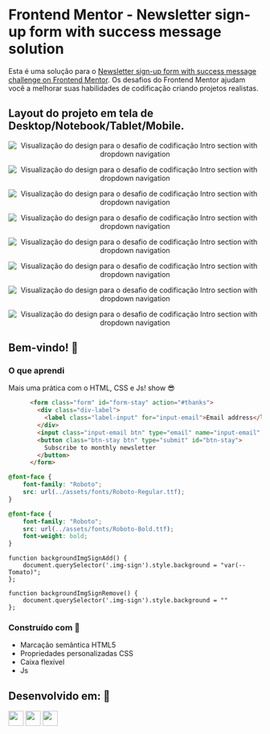 # Frontend Mentor - Newsletter sign-up form with success message solution

Esta é uma solução para o [Newsletter sign-up form with success message challenge on Frontend Mentor](https://www.frontendmentor.io/challenges/newsletter-signup-form-with-success-message-3FC1AZbNrv). 
Os desafios do Frontend Mentor ajudam você a melhorar suas habilidades de codificação criando projetos realistas.

## Layout do projeto em tela de Desktop/Notebook/Tablet/Mobile.


<div align="center">

![Visualização do design para o desafio de codificação Intro section with dropdown navigation](./src/assets/images/design/desktop-preview.jpg)

![Visualização do design para o desafio de codificação Intro section with dropdown navigation](./src/assets/images/design/desktop-design.jpg)

![Visualização do design para o desafio de codificação Intro section with dropdown navigation](./src/assets/images/design/active-states.jpg)

![Visualização do design para o desafio de codificação Intro section with dropdown navigation](./src/assets/images/design/error-states.jpg)

![Visualização do design para o desafio de codificação Intro section with dropdown navigation](./src/assets/images/design/desktop-success.jpg)

![Visualização do design para o desafio de codificação Intro section with dropdown navigation](./src/assets/images/design/desktop-success-active.jpg)

![Visualização do design para o desafio de codificação Intro section with dropdown navigation](./src/assets/images/design/mobile-design.jpg)

![Visualização do design para o desafio de codificação Intro section with dropdown navigation](./src/assets/images/design/mobile-success.jpg)

</div>

## Bem-vindo! 👋

### O que aprendi

Mais uma prática com o HTML, CSS e Js! show 😎

```html
      <form class="form" id="form-stay" action="#thanks">
        <div class="div-label">
          <label class="label-input" for="input-email">Email address</label>
        </div>
        <input class="input-email btn" type="email" name="input-email" id="input-email" placeholder="email@company.com">
        <button class="btn-stay btn" type="submit" id="btn-stay">
          Subscribe to monthly newsletter
        </button>
      </form>
```

```css
@font-face {
    font-family: "Roboto";
    src: url(../assets/fonts/Roboto-Regular.ttf);
}

@font-face {
    font-family: "Roboto";
    src: url(../assets/fonts/Roboto-Bold.ttf);
    font-weight: bold;
}
```

```Js
function backgroundImgSignAdd() {
    document.querySelector('.img-sign').style.background = "var(--Tomato)";
};

function backgroundImgSignRemove() {
    document.querySelector('.img-sign').style.background = ""
};
```

### Construído com 🚀

- Marcação semântica HTML5
- Propriedades personalizadas CSS
- Caixa flexível
- Js

## Desenvolvido em: 🚀

<div>
  <img src="https://cdn.jsdelivr.net/gh/devicons/devicon/icons/html5/html5-original.svg" width="30px"/>
  <img src="https://cdn.jsdelivr.net/gh/devicons/devicon/icons/css3/css3-original.svg" width="30px"/>
  <img src="https://cdn.jsdelivr.net/gh/devicons/devicon/icons/javascript/javascript-plain.svg" width="30px"/>
</div>